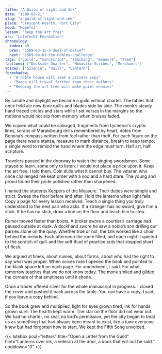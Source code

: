 ```yaml
---
title: "A Guild of Light and Ink"
date: "1589-03-21"
slug: "a-guild-of-light-and-ink"
place: "Crescent Hearth, Port City"
mood: "Hopeful"
lesson: "Keep the art free"
arc: "Lutefecht Foundation"
chronology:
  index: 45
  prev: "1589-03-15-a-duel-of-belief"
  next: "1589-04-01-the-nobles-challenge"
tags: ["guild", "manuscript", "teaching", "measure", "free"]
factions: ["Dockside Quarter", "Monastic Scribes", "Merchants"]
voices: ["Silence", "Quill", "Lantern"]
foreshadow:
  - "A noble house will seek a private copy"
  - "Pages will travel farther than their authors"
  - "Keeping the art free will make quiet enemies"
---
```


By candle and daylight we became a guild without charter. The tables that once held ale now bore quills and blades side by side. The monk’s steady hand traced circles and stars while I set verses in the margins so the motions would not slip from memory when bruises faded.

We copied what could be salvaged, fragments from Lychenar’s cryptic lines, scraps of Maraisbourg drills remembered by heart, notes from Bonona’s compass written from feel rather than theft. For each figure on the page there was a stanza, measure to mark distance, breath to keep tempo, a single word to remind the hand where the edge must turn. Half art, half scripture.

Travelers paused in the doorway to watch the singing swordsmen. Some stayed to learn, some only to listen. I would not place a price upon it. Keep the art free, I told them. Coin dulls what it cannot buy. The veteran who once challenged me kept order with a nod and a hard stare. The young and proud found their pride polished rather than sharpened.

I named the students Keepers of the Measure. Their duties were simple and strict. Sweep the floor before and after. Hold the lanterns when light fails. Copy a page for every lesson received. Teach a single thing you truly understand to the next pair who asks. If a stranger has no sword, give him a stick. If he has no stick, draw a line on the floor and teach him to step.

Rumor moved faster than boots. A broker swore a courtier’s carriage had paused outside at dusk. A dockhand swore he saw a noble’s son drilling our parries alone on the quay. Whether true or not, the talk worked like a choir behind the melody. Each afternoon the room filled, and each night it quieted to the scratch of quill and the soft thud of practice cuts that stopped short of flesh.

We argued at times, about names, about forms, about who had the right to say what was proper. When voices rose I opened the book and pointed to the blank space left on each page. For amendment, I said. For what tomorrow teaches that we do not know today. The monk smiled and gilded the corners of that emptiness until it shone.

Once a trader offered silver for the whole manuscript in progress. I closed the cover and pushed it back across the table. You can have a copy, I said, if you leave a copy behind.

So the book grew and multiplied, light for eyes grown tired, ink for hands grown sure. The hearth kept warm. The star on the floor did not wear out. We had no charter, no seal, no lord’s permission, yet the city began to treat us as something that had always been meant to exist, like a tune everyone knew but had forgotten how to start. We kept the Fifth Song unvoiced.

{{< lutebox pool="letters" title="Open a Letter from the Guild" hint="Lanterns over ink, a veteran at the door, a book that will not be sold." cooldown="0" >}}
